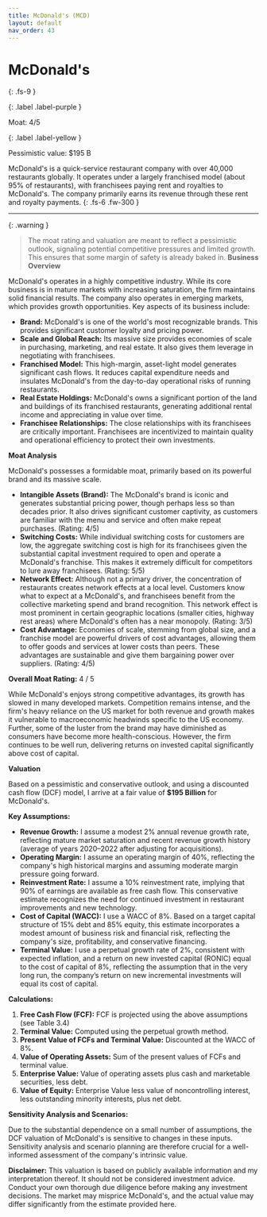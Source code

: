 ```yaml
---
title: McDonald's (MCD)
layout: default
nav_order: 43
---
```


# McDonald's
{: .fs-9 }

{: .label .label-purple }

Moat: 4/5

{: .label .label-yellow }

Pessimistic value: $195 B

McDonald's is a quick-service restaurant company with over 40,000 restaurants globally.  It operates under a largely franchised model (about 95% of restaurants), with franchisees paying rent and royalties to McDonald's. The company primarily earns its revenue through these rent and royalty payments.
{: .fs-6 .fw-300 }

---

{: .warning } 
>The moat rating and valuation are meant to reflect a pessimistic outlook, signaling potential competitive pressures and limited growth. This ensures that some margin of safety is already baked in.
**Business Overview**

McDonald's operates in a highly competitive industry. While its core business is in mature markets with increasing saturation, the firm maintains solid financial results. The company also operates in emerging markets, which provides growth opportunities.  Key aspects of its business include:

* **Brand:** McDonald's is one of the world's most recognizable brands. This provides significant customer loyalty and pricing power.
* **Scale and Global Reach:**  Its massive size provides economies of scale in purchasing, marketing, and real estate. It also gives them leverage in negotiating with franchisees.
* **Franchised Model:** This high-margin, asset-light model generates significant cash flows. It reduces capital expenditure needs and insulates McDonald's from the day-to-day operational risks of running restaurants.
* **Real Estate Holdings:**  McDonald's owns a significant portion of the land and buildings of its franchised restaurants, generating additional rental income and appreciating in value over time.
* **Franchisee Relationships:** The close relationships with its franchisees are critically important. Franchisees are incentivized to maintain quality and operational efficiency to protect their own investments.

**Moat Analysis**

McDonald's possesses a formidable moat, primarily based on its powerful brand and its massive scale. 

* **Intangible Assets (Brand):** The McDonald's brand is iconic and generates substantial pricing power, though perhaps less so than decades prior.  It also drives significant customer captivity, as customers are familiar with the menu and service and often make repeat purchases. (Rating: 4/5)
* **Switching Costs:** While individual switching costs for customers are low, the aggregate switching cost is high for its franchisees given the substantial capital investment required to open and operate a McDonald's franchise.  This makes it extremely difficult for competitors to lure away franchisees. (Rating: 5/5)
* **Network Effect:**  Although not a primary driver, the concentration of restaurants creates network effects at a local level. Customers know what to expect at a McDonald's, and franchisees benefit from the collective marketing spend and brand recognition.  This network effect is most prominent in certain geographic locations (smaller cities, highway rest areas) where McDonald's often has a near monopoly. (Rating: 3/5)
* **Cost Advantage:** Economies of scale, stemming from global size, and a franchise model are powerful drivers of cost advantages, allowing them to offer goods and services at lower costs than peers. These advantages are sustainable and give them bargaining power over suppliers. (Rating: 4/5)

**Overall Moat Rating:** 4 / 5

While McDonald's enjoys strong competitive advantages, its growth has slowed in many developed markets.  Competition remains intense, and the firm's heavy reliance on the US market for both revenue and growth makes it vulnerable to macroeconomic headwinds specific to the US economy. Further, some of the luster from the brand may have diminished as consumers have become more health-conscious. However, the firm continues to be well run, delivering returns on invested capital significantly above cost of capital.


**Valuation**

Based on a pessimistic and conservative outlook, and using a discounted cash flow (DCF) model, I arrive at a fair value of **$195 Billion** for McDonald's.

**Key Assumptions:**

* **Revenue Growth:**  I assume a modest 2% annual revenue growth rate, reflecting mature market saturation and recent revenue growth history (average of years 2020–2022 after adjusting for acquisitions).
* **Operating Margin:** I assume an operating margin of 40%, reflecting the company's high historical margins and assuming moderate margin pressure going forward.
* **Reinvestment Rate:** I assume a 10% reinvestment rate, implying that 90% of earnings are available as free cash flow. This conservative estimate recognizes the need for continued investment in restaurant improvements and new technology.
* **Cost of Capital (WACC):** I use a WACC of 8%. Based on a target capital structure of 15% debt and 85% equity, this estimate incorporates a modest amount of business risk and financial risk, reflecting the company's size, profitability, and conservative financing.
* **Terminal Value:** I use a perpetual growth rate of 2%, consistent with expected inflation, and a return on new invested capital (RONIC) equal to the cost of capital of 8%, reflecting the assumption that in the very long run, the company’s return on new incremental investments will equal its cost of capital.

**Calculations:**

1. **Free Cash Flow (FCF):** FCF is projected using the above assumptions (see Table 3.4)
2. **Terminal Value:**  Computed using the perpetual growth method.
3. **Present Value of FCFs and Terminal Value:** Discounted at the WACC of 8%.
4. **Value of Operating Assets:** Sum of the present values of FCFs and terminal value.
5. **Enterprise Value:** Value of operating assets plus cash and marketable securities, less debt.
6. **Value of Equity:** Enterprise Value less value of noncontrolling interest, less outstanding minority interests, plus net debt.

**Sensitivity Analysis and Scenarios:**

Due to the substantial dependence on a small number of assumptions, the DCF valuation of McDonald's is sensitive to changes in these inputs. Sensitivity analysis and scenario planning are therefore crucial for a well-informed assessment of the company's intrinsic value.

**Disclaimer:** This valuation is based on publicly available information and my interpretation thereof. It should not be considered investment advice.  Conduct your own thorough due diligence before making any investment decisions.  The market may misprice McDonald's, and the actual value may differ significantly from the estimate provided here.  


